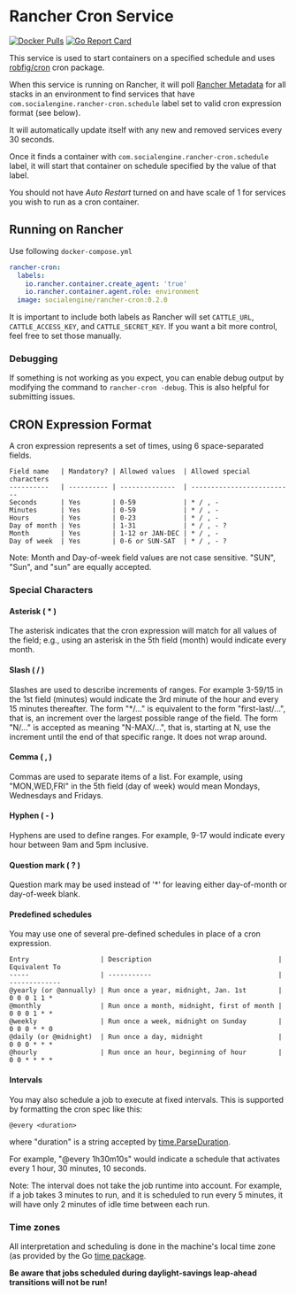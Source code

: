 Rancher Cron Service
========
[![Docker Pulls](https://img.shields.io/docker/pulls/socialengine/rancher-cron.svg)](https://hub.docker.com/r/socialengine/rancher-cron/)
[![Go Report Card](https://goreportcard.com/badge/github.com/socialengine/rancher-cron)](https://goreportcard.com/report/github.com/socialengine/rancher-cron)

This service is used to start containers on a specified schedule and 
uses [robfig/cron](https://github.com/robfig/cron) cron package.

When this service is running on Rancher, it will poll [Rancher Metadata](http://docs.rancher.com/rancher/latest/en/rancher-services/metadata-service/)
for all stacks in an environment to find services that 
have `com.socialengine.rancher-cron.schedule` label set to 
valid cron expression format (see below).

It will automatically update itself with any new and removed services 
every 30 seconds.

Once it finds a container with `com.socialengine.rancher-cron.schedule` 
label, it will start that container on schedule specified by the value 
of that label.

You should not have _Auto Restart_ turned on and have scale of 1 for 
services you wish to run as a cron container.

## Running on Rancher

Use following `docker-compose.yml`
```yml
rancher-cron:
  labels:
    io.rancher.container.create_agent: 'true'
    io.rancher.container.agent.role: environment
  image: socialengine/rancher-cron:0.2.0
```

It is important to include both labels as Rancher will set `CATTLE_URL`, 
`CATTLE_ACCESS_KEY`, and `CATTLE_SECRET_KEY`. If you want a bit more control,
feel free to set those manually.

### Debugging

If something is not working as you expect, you can enable debug output by modifying
the command to `rancher-cron -debug`. This is also helpful for submitting issues.

## CRON Expression Format

A cron expression represents a set of times, using 6 space-separated fields.
```
Field name   | Mandatory? | Allowed values  | Allowed special characters
----------   | ---------- | --------------  | --------------------------
Seconds      | Yes        | 0-59            | * / , -
Minutes      | Yes        | 0-59            | * / , -
Hours        | Yes        | 0-23            | * / , -
Day of month | Yes        | 1-31            | * / , - ?
Month        | Yes        | 1-12 or JAN-DEC | * / , -
Day of week  | Yes        | 0-6 or SUN-SAT  | * / , - ?
```
Note: Month and Day-of-week field values are not case sensitive.  "SUN", "Sun",
and "sun" are equally accepted.

### Special Characters

#### Asterisk ( * )

The asterisk indicates that the cron expression will match for all values of the
field; e.g., using an asterisk in the 5th field (month) would indicate every
month.

#### Slash ( / )

Slashes are used to describe increments of ranges. For example 3-59/15 in the
1st field (minutes) would indicate the 3rd minute of the hour and every 15
minutes thereafter. The form "*\/..." is equivalent to the form "first-last/...",
that is, an increment over the largest possible range of the field.  The form
"N/..." is accepted as meaning "N-MAX/...", that is, starting at N, use the
increment until the end of that specific range.  It does not wrap around.

#### Comma ( , )

Commas are used to separate items of a list. For example, using "MON,WED,FRI" in
the 5th field (day of week) would mean Mondays, Wednesdays and Fridays.

#### Hyphen ( - )

Hyphens are used to define ranges. For example, 9-17 would indicate every
hour between 9am and 5pm inclusive.

#### Question mark ( ? )

Question mark may be used instead of '*' for leaving either day-of-month or
day-of-week blank.

#### Predefined schedules

You may use one of several pre-defined schedules in place of a cron expression.
```
Entry                  | Description                                | Equivalent To
-----                  | -----------                                | -------------
@yearly (or @annually) | Run once a year, midnight, Jan. 1st        | 0 0 0 1 1 *
@monthly               | Run once a month, midnight, first of month | 0 0 0 1 * *
@weekly                | Run once a week, midnight on Sunday        | 0 0 0 * * 0
@daily (or @midnight)  | Run once a day, midnight                   | 0 0 0 * * *
@hourly                | Run once an hour, beginning of hour        | 0 0 * * * *
```

#### Intervals

You may also schedule a job to execute at fixed intervals.  This is supported by
formatting the cron spec like this:
```
@every <duration>
```
where "duration" is a string accepted by [time.ParseDuration](http://golang.org/pkg/time/#ParseDuration).

For example, "@every 1h30m10s" would indicate a schedule that activates every
1 hour, 30 minutes, 10 seconds.

Note: The interval does not take the job runtime into account.  For example,
if a job takes 3 minutes to run, and it is scheduled to run every 5 minutes,
it will have only 2 minutes of idle time between each run.

### Time zones

All interpretation and scheduling is done in the machine's local time zone (as
provided by the Go [time package](http://www.golang.org/pkg/time).

**Be aware that jobs scheduled during daylight-savings leap-ahead transitions will
not be run!**
